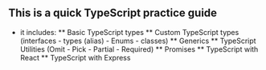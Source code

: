 ## This is a quick TypeScript practice guide
- it includes:
** Basic TypeScript types
** Custom TypeScript types (interfaces - types (alias) - Enums - classes)
** Generics
** TypeScript Utilities (Omit - Pick - Partial - Required)
** Promises
** TypeScript with React
** TypeScript with Express
